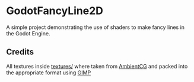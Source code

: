 # GodotFancyLine2D
A simple project demonstrating the use of shaders to make fancy lines in the Godot Engine.

## Credits
All textures inside [textures/](textures/) where taken from [AmbientCG](https://ambientcg.com/) and packed into the appropriate format using [GIMP](https://www.gimp.org/)
